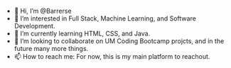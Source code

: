 - 👋 Hi, I’m @Barrerse
- 👀 I’m interested in Full Stack, Machine Learning, and Software Development.
- 🌱 I’m currently learning HTML, CSS, and Java. 
- 💞️ I’m looking to collaborate on UM Coding Bootcamp projcts, and in the future many more things. 
- 📫 How to reach me: For now, this is my main platform to reachout. 

<!---
Barrerse/Barrerse is a ✨ special ✨ repository because its `README.md` (this file) appears on your GitHub profile.
You can click the Preview link to take a look at your changes.
--->
